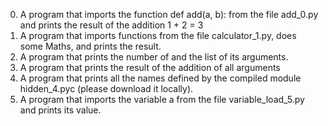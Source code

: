 0. A program that imports the function def add(a, b): from the file add_0.py and prints the result of the addition 1 + 2 = 3
1. A  program that imports functions from the file calculator_1.py, does some Maths, and prints the result.
2. A program that prints the number of and the list of its arguments.
3. A program that prints the result of the addition of all arguments
4. A program that prints all the names defined by the compiled module hidden_4.pyc (please download it locally).
5. A program that imports the variable a from the file variable_load_5.py and prints its value.
